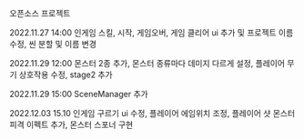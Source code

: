 오픈소스 프로젝트

2022.11.27 14:00 인게임 스킬, 시작, 게임오버, 게임 클리어 ui 추가 및 프로젝트 이름 수정, 씬 분할 및 이름 변경

2022.11.29 12:00 몬스터 2종 추가, 몬스터 종류마다 데미지 다르게 설정, 플레이어 무기 상호작용 수정, stage2 추가

2022.11.29 15:00 SceneManager 추가

2022.12.03 15.10 인게임 구르기 ui 수정, 플레이어 에임위치 조정, 플레이어 샷 몬스터 피격 이펙트 추가, 몬스터 스포너 구현
